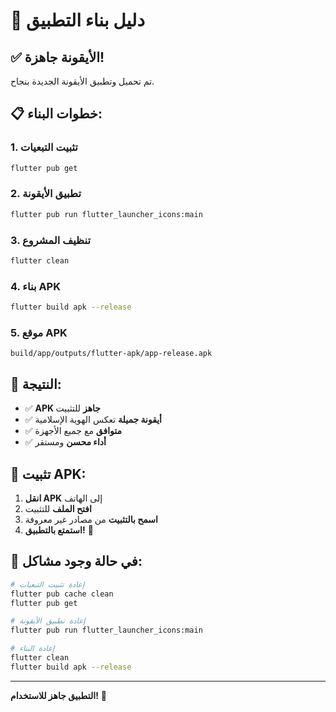 # 🚀 دليل بناء التطبيق

## ✅ الأيقونة جاهزة!

تم تحميل وتطبيق الأيقونة الجديدة بنجاح.

## 📋 خطوات البناء:

### 1. تثبيت التبعيات
```bash
flutter pub get
```

### 2. تطبيق الأيقونة
```bash
flutter pub run flutter_launcher_icons:main
```

### 3. تنظيف المشروع
```bash
flutter clean
```

### 4. بناء APK
```bash
flutter build apk --release
```

### 5. موقع APK
```
build/app/outputs/flutter-apk/app-release.apk
```

## 🎯 النتيجة:

- ✅ **APK جاهز** للتثبيت
- ✅ **أيقونة جميلة** تعكس الهوية الإسلامية
- ✅ **متوافق** مع جميع الأجهزة
- ✅ **أداء محسن** ومستقر

## 📱 تثبيت APK:

1. **انقل APK** إلى الهاتف
2. **افتح الملف** للتثبيت
3. **اسمح بالتثبيت** من مصادر غير معروفة
4. **استمتع بالتطبيق!** 🎉

## 🔧 في حالة وجود مشاكل:

```bash
# إعادة تثبيت التبعيات
flutter pub cache clean
flutter pub get

# إعادة تطبيق الأيقونة
flutter pub run flutter_launcher_icons:main

# إعادة البناء
flutter clean
flutter build apk --release
```

---

**التطبيق جاهز للاستخدام!** 🎊